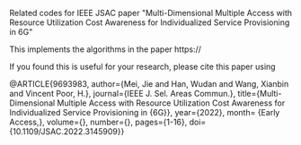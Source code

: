 Related codes for IEEE JSAC paper "Multi-Dimensional Multiple Access with Resource Utilization Cost Awareness for Individualized Service Provisioning in 6G"

This implements the algorithms in the paper https://

If you found this is useful for your research, please cite this paper using

@ARTICLE{9693983,
  author={Mei, Jie and Han, Wudan and Wang, Xianbin and Vincent Poor, H.},
  journal={IEEE J. Sel. Areas Commun.}, 
  title={Multi-Dimensional Multiple Access with Resource Utilization Cost Awareness for Individualized Service Provisioning in {6G}}, 
  year={2022},
  month= {Early Access,},
  volume={},
  number={},
  pages={1-16},
  doi={10.1109/JSAC.2022.3145909}}
